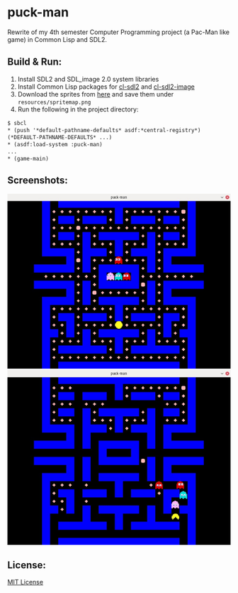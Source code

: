 # puck-man

Rewrite of my 4th semester Computer Programming project (a Pac-Man like game) in Common Lisp and SDL2.

Build & Run:
------------

1. Install SDL2 and SDL_image 2.0 system libraries
2. Install Common Lisp packages for [cl-sdl2](https://github.com/lispgames/cl-sdl2/) and [cl-sdl2-image](https://github.com/lispgames/cl-sdl2-image)
3. Download the sprites from [here]( https://github.com/rm-hull/big-bang/blob/master/examples/pacman/data/spritemap-384.png) and save them under `resources/spritemap.png`
4. Run the following in the project directory:
```common-lisp
$ sbcl
* (push '*default-pathname-defaults* asdf:*central-registry*)
(*DEFAULT-PATHNAME-DEFAULTS* ...)
* (asdf:load-system :puck-man)
...
* (game-main)
```

Screenshots:
------------

![](./shot1.jpg)
![](./shot2.jpg)

License:
--------

[MIT License](https://opensource.org/licenses/MIT)
